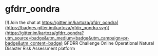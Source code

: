 # gfdrr_oondra

[![Join the chat at https://gitter.im/kartoza/gfdrr_oondra](https://badges.gitter.im/kartoza/gfdrr_oondra.svg)](https://gitter.im/kartoza/gfdrr_oondra?utm_source=badge&utm_medium=badge&utm_campaign=pr-badge&utm_content=badge)
GFDRR Challenge Online Operational Natural Disaster Risk Assessment platform
